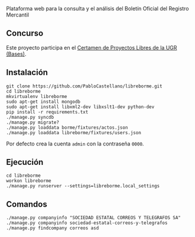 Plataforma web para la consulta y el análisis del Boletín Oficial del Registro Mercantil

Concurso
--------

Este proyecto participa en el [Certamen de Proyectos Libres de la UGR](http://osl.ugr.es/2014/09/26/premios-a-proyectos-libres-de-la-ugr/) [(Bases)](http://osl.ugr.es/bases-de-los-premios-a-proyectos-libres-de-la-ugr/).

Instalación
-----------

    git clone https://github.com/PabloCastellano/libreborme.git
    cd libreborme
    mkvirtualenv libreborme
    sudo apt-get install mongodb
    sudo apt-get install libxml2-dev libxslt1-dev python-dev
    pip install -r requirements.txt
    ./manage.py syncdb
    ./manage.py migrate?
    ./manage.py loaddata borme/fixtures/actos.json
    ./manage.py loaddata libreborme/fixtures/users.json

Por defecto crea la cuenta `admin` con la contraseña `0000`.

Ejecución
---------

    cd libreborme
    workon libreborme
    ./manage.py runserver --settings=libreborme.local_settings

Comandos
--------

    ./manage.py companyinfo "SOCIEDAD ESTATAL CORREOS Y TELEGRAFOS SA"
    ./manage.py companyinfo sociedad-estatal-correos-y-telegrafos
    ./manage.py findcompany correos asd

